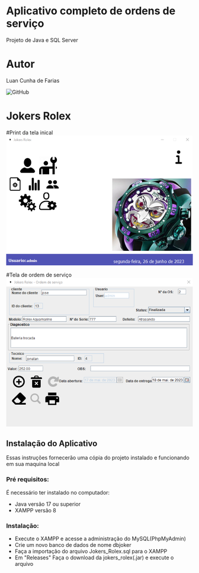 # Aplicativo completo de ordens de serviço
Projeto de Java e SQL Server

# Autor
Luan Cunha de Farias

![GitHub](https://img.shields.io/github/license/lluancunha/Agenda?style=plastic)
# Jokers Rolex


#Print da tela inical
![]()
![Print da tela](https://github.com/lluancunha/JokersRolex/blob/main/img/print3.png)

#Tela de ordem de serviço
![]()
![Print da tela](https://github.com/lluancunha/JokersRolex/blob/main/img/print2.png)


## Instalação do Aplicativo
Essas instruções fornecerão uma cópia do projeto instalado e funcionando em sua maquina local

### Pré requisitos:
É necessário ter instalado no computador:
* Java versão 17 ou superior
* XAMPP versão 8

### Instalação:
* Execute o XAMPP e acesse a administração do MySQL(PhpMyAdmin)
* Crie um novo banco de dados de nome dbjoker
* Faça a importação do arquivo Jokers_Rolex.sql para o XAMPP
* Em "Releases" Faça o download da jokers_rolex(.jar) e execute o arquivo

